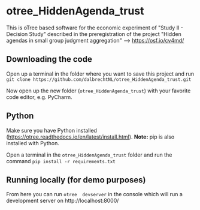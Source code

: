 # otree_HiddenAgenda_trust

This is oTree based software for the economic experiment of "Study II - Decision Study"
described in the preregistration of the project 
"Hidden agendas in small group judgment aggregation" --> https://osf.io/cv4md/

## Downloading the code
Open up a terminal in the folder where you want to save this project and run
`git clone https://github.com/dalbrechtNL/otree_HiddenAgenda_trust.git`

Now open up the new folder (`otree_HiddenAgenda_trust`) with your favorite code editor, e.g. PyCharm.

## Python
Make sure you have Python installed (https://otree.readthedocs.io/en/latest/install.html). **Note:** pip is also installed with Python.

Open a terminal in the `otree_HiddenAgenda_trust` folder and run the command `pip install -r requirements.txt`

## Running locally (for demo purposes)
From here you can run `otree  devserver` in the console which will run a development server on http://localhost:8000/
